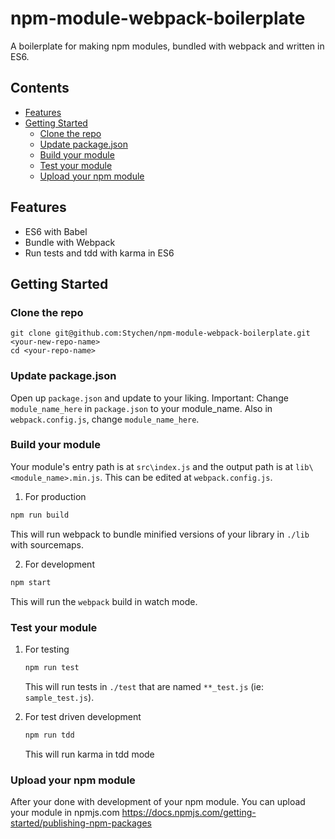 # npm-module-webpack-boilerplate
A boilerplate for making npm modules, bundled with webpack and written in ES6.

## Contents

- [Features](#features)
- [Getting Started](#getting-started)
  - [Clone the repo](#clone-the-repo)
  - [Update package.json](#update-packagejson)
  - [Build your module](#build-your-module)
  - [Test your module](#test-your-module)
  - [Upload your npm module](#upload-your-npm-module)

## Features

* ES6 with Babel
* Bundle with Webpack
* Run tests and tdd with karma in ES6

## Getting Started

### Clone the repo

```
git clone git@github.com:Stychen/npm-module-webpack-boilerplate.git <your-new-repo-name>
cd <your-repo-name>
```

### Update package.json

Open up `package.json` and update to your liking.
Important: 
Change `module_name_here` in `package.json` to your module_name.
Also in `webpack.config.js`, change `module_name_here`.



### Build your module

Your module's entry path is at `src\index.js` and the output path is at `lib\<module_name>.min.js`. This can be edited at `webpack.config.js`.

1. For production

  ```sh
  npm run build
  ```

  This will run webpack to bundle minified versions of your library in `./lib` with sourcemaps.


2. For development

  ```sh
  npm start
  ```

  This will run the `webpack` build in watch mode.
  
### Test your module

1. For testing
    ```sh
    npm run test
    ```
    This will run tests in `./test` that are named `**_test.js` (ie: `sample_test.js`). 
   
2. For test driven development
    ```sh
    npm run tdd
    ```
    This will run karma in tdd mode
    
### Upload your npm module

After your done with development of your npm module. You can upload your module in npmjs.com
https://docs.npmjs.com/getting-started/publishing-npm-packages